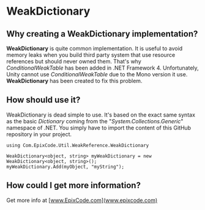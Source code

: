 WeakDictionary
==============

Why creating a WeakDictionary implementation?
--------------
**WeakDictionary** is quite common implementation. It is useful to avoid memory leaks when you build third party system that use resource references but should never owned them. That's why *ConditionalWeakTable* has been added in .NET Framework 4. Unfortunately, Unity cannot use *ConditionalWeakTable* due to the Mono version it use. **WeakDictionary** has been created to fix this problem.

How should use it?
--------------
WeakDictionary is dead simple to use. It's based on the exact same syntax as the basic *Dictionary* coming from the "*System.Collections.Generic*" namespace of .NET. You simply have to import the content of this GitHub repository in your project.

	using Com.EpixCode.Util.WeakReference.WeakDictionary

	WeakDictionary<object, string> myWeakDictionary = new WeakDictionary<object, string>();
    myWeakDictionary.Add(myObject, "myString");

How could I get more information?
--------------
Get more info at [www.EpixCode.com](www.epixcode.com)